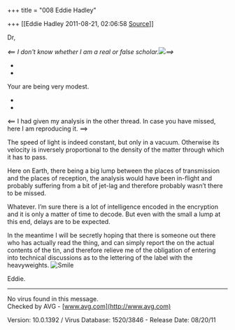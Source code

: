+++
title = "008 Eddie Hadley"

+++
[[Eddie Hadley	2011-08-21, 02:06:58 [Source](https://groups.google.com/g/samskrita/c/pL6c_gGG4mY)]]



Dr,



*\<== I don't know whether I am a real or false scholar.![](https://groups.google.com/group/samskrita/attach/28c642d15a9c640/35D.gif?part=0.1)==>*

*  
*

 Your are being very modest.

*  
*

\<== I had given my analysis in the other thread. In case you have missed, here I am reproducing it. ==>



The speed of light is indeed constant, but only in a vacuum. Otherwise its velocity is inversely proportional to the density of the matter through which it has to pass.



Here on Earth, there being a big lump between the places of transmission and the places of reception, the analysis would have been in-flight and probably suffering from a bit of jet-lag and therefore probably wasn’t there to be missed.



Whatever. I’m sure there is a lot of intelligence encoded in the encryption and it is only a matter of time to decode. But even with the small a lump at this end, delays are to be expected.



In the meantime I will be secretly hoping that there is someone out there who has actually read the thing, and can simply report the on the actual contents of the tin, and therefore relieve me of the obligation of entering into technical discussions as to the lettering of the label with the heavyweights. ![Smile](https://groups.google.com/group/samskrita/attach/28c642d15a9c640/wlEmoticon-smile%5B1%5D.png?part=0.2)





Eddie.



------------------------------------------------------------------------

No virus found in this message.  
Checked by AVG - [www.avg.com](http://www.avg.com)  

Version: 10.0.1392 / Virus Database: 1520/3846 - Release Date: 08/20/11

